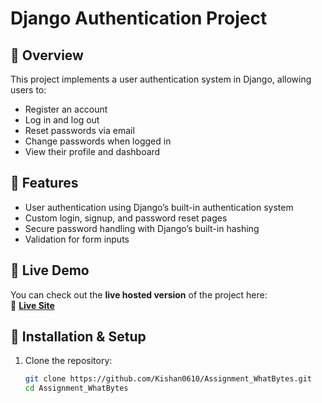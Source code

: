 # **Django Authentication Project**

## 🔹 Overview  
This project implements a user authentication system in Django, allowing users to:  
- Register an account  
- Log in and log out  
- Reset passwords via email  
- Change passwords when logged in  
- View their profile and dashboard  

## 🔹 Features  
- User authentication using Django’s built-in authentication system  
- Custom login, signup, and password reset pages  
- Secure password handling with Django’s built-in hashing  
- Validation for form inputs  

## 🔹 Live Demo  
You can check out the **live hosted version** of the project here:  
🔗 **[Live Site](https://deployedbykishan.pythonanywhere.com/)**  

## 🔹 Installation & Setup  
1. Clone the repository:  
   ```sh
   git clone https://github.com/Kishan0610/Assignment_WhatBytes.git
   cd Assignment_WhatBytes
